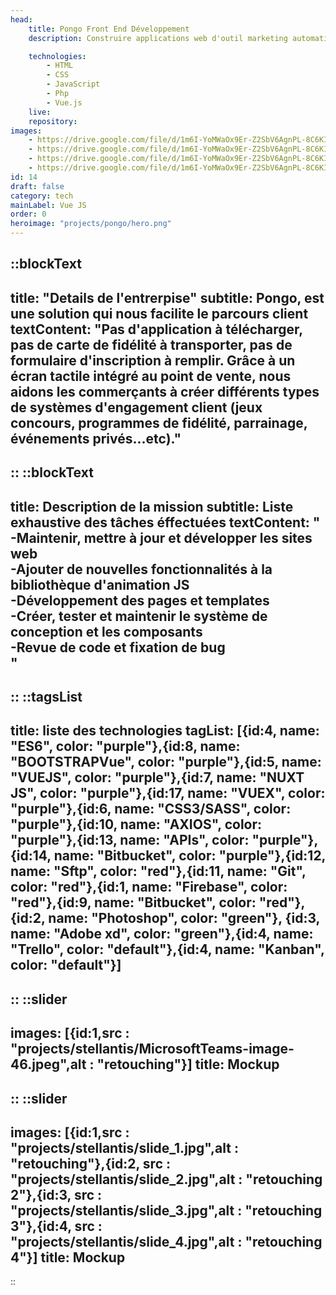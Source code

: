 ```yaml
---
head:
    title: Pongo Front End Développement 
    description: Construire applications web d'outil marketing automatisés.

    technologies: 
        - HTML
        - CSS
        - JavaScript
        - Php
        - Vue.js
    live: 
    repository: 
images:
    - https://drive.google.com/file/d/1m6I-YoMWaOx9Er-Z2SbV6AgnPL-8C6KI/view?usp=sharing
    - https://drive.google.com/file/d/1m6I-YoMWaOx9Er-Z2SbV6AgnPL-8C6KI/view?usp=sharing
    - https://drive.google.com/file/d/1m6I-YoMWaOx9Er-Z2SbV6AgnPL-8C6KI/view?usp=sharing
    - https://drive.google.com/file/d/1m6I-YoMWaOx9Er-Z2SbV6AgnPL-8C6KI/view?usp=sharing
id: 14
draft: false
category: tech
mainLabel: Vue JS
order: 0
heroimage: "projects/pongo/hero.png"
---
```

::blockText
---
title: "Details de l'entrerpise"
subtitle: Pongo, est une solution qui nous facilite le parcours client 
textContent: "Pas d'application à télécharger, pas de carte de fidélité à transporter, pas de formulaire d'inscription à remplir. Grâce à un écran tactile intégré au point de vente, nous aidons les commerçants à créer différents types de systèmes d'engagement client (jeux concours, programmes de fidélité, parrainage, événements privés...etc)."
---
::
::blockText
---
title: Description de la mission
subtitle: Liste exhaustive des tâches éffectuées
textContent: "
-Maintenir, mettre à jour et développer les sites web <br/>
-Ajouter de nouvelles fonctionnalités à la bibliothèque d'animation JS<br/>
-Développement des pages et templates<br/>
-Créer, tester et maintenir le système de conception et les composants<br/>
-Revue de code et fixation de bug<br/>
"
---
::
::tagsList
---
title: liste des technologies
tagList: [{id:4, name: "ES6", color: "purple"},{id:8, name: "BOOTSTRAPVue", color: "purple"},{id:5, name: "VUEJS", color: "purple"},{id:7, name: "NUXT JS", color: "purple"},{id:17, name: "VUEX", color: "purple"},{id:6, name: "CSS3/SASS", color: "purple"},{id:10, name: "AXIOS", color: "purple"},{id:13, name: "APIs", color: "purple"},{id:14, name: "Bitbucket", color: "purple"},{id:12, name: "Sftp", color: "red"},{id:11, name: "Git", color: "red"},{id:1, name: "Firebase", color: "red"},{id:9, name: "Bitbucket", color: "red"}, {id:2, name: "Photoshop", color: "green"}, {id:3, name: "Adobe xd", color: "green"},{id:4, name: "Trello", color: "default"},{id:4, name: "Kanban", color: "default"}]
---
::
::slider
---
images: [{id:1,src : "projects/stellantis/MicrosoftTeams-image-46.jpeg",alt : "retouching"}]
title: Mockup
---
::
::slider
---
images: [{id:1,src : "projects/stellantis/slide_1.jpg",alt : "retouching"},{id:2, src : "projects/stellantis/slide_2.jpg",alt : "retouching 2"},{id:3, src : "projects/stellantis/slide_3.jpg",alt : "retouching 3"},{id:4, src : "projects/stellantis/slide_4.jpg",alt : "retouching 4"}]
title: Mockup
---
::




